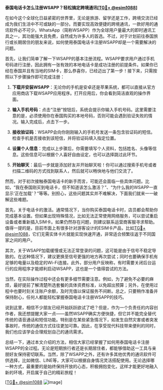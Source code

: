 **泰国电话卡怎么注册WSAPP？轻松搞定跨境通讯[[TG💪+ @esim1088](https://t.me/s/esim1088)]**

在如今这个全球化日益紧密的世界里，无论是旅游、留学还是工作，跨境交流已经成为我们生活中不可或缺的一部分。而要实现高效便捷的跨境通讯，一款好用的通讯软件必不可少。WhatsApp（简称WSAPP）作为全球用户量最大的即时通讯工具之一，其功能强大且免费，自然成为许多人的首选。不过，对于计划前往泰国旅行或长期居住的朋友来说，如何使用泰国电话卡注册WSAPP却是一个需要解决的问题。

首先，让我们简单了解一下WSAPP的基本注册流程。WSAPP要求用户通过手机号码进行注册，因此拥有一张有效的本地电话卡是成功注册的前提条件。如果你已经在泰国并且有当地的SIM卡，那么恭喜你，已经迈出了第一步！接下来，只需按照以下步骤操作即可完成注册：

1. **下载并安装WSAPP**：无论你的手机是安卓还是苹果系统，都可以直接从官方应用商店下载WSAPP应用程序。打开应用后，你会看到简洁直观的操作界面。

2. **输入手机号码**：点击“注册”按钮后，系统会提示你输入手机号码。这里需要注意的是，必须使用你在泰国购买的本地号码，否则可能会遇到验证失败的情况。输入完成后，点击下一步。

3. **接收验证码**：WSAPP会向你刚刚输入的手机号发送一条包含验证码的短信。检查手机是否接收到该短信，并将验证码填入指定位置。

4. **设置个人信息**：完成以上步骤后，你需要填写个人资料，包括姓名、头像等信息。这些信息可以根据个人喜好自由设定，也可以选择跳过此环节。

5. **开始聊天**：最后一步就是添加好友并开始聊天啦！你可以通过搜索手机号或者扫描二维码的方式找到联系人，然后就可以畅快地与他们交流了。

然而，对于初次接触泰国电话卡的新手而言，可能还会面临一些具体问题。比如，“我在泰国刚买到电话卡，但不知道该怎么激活？”、“为什么我的WSAPP一直显示‘正在加载’？”等等。别担心，这些问题其实并不难解决，下面我们就来一一破解这些难题。

首先，关于电话卡的激活。通常情况下，当你购买泰国电话卡时，店员都会帮助你完成基本设置。但如果出现特殊情况，比如无法正常使用网络服务，可以尝试重启设备或者重新插入SIM卡。如果仍然存在问题，则建议联系运营商客服寻求帮助。值得一提的是，目前市面上有很多针对游客设计的ESIM卡产品，比如[TG💪+ @esim1088](https://t.me/s/esim1088)，它们无需实体卡片就能实现快速开通，非常适合频繁往返于不同国家之间的用户。

其次，关于WSAPP加载缓慢或无法正常登录的问题，这可能是由于信号不稳定导致的。在这种情况下，建议更换至信号更强的地方再次尝试；同时也要确保手机有足够的电量以及稳定的Wi-Fi连接。此外，部分用户反映称，有时需要关闭后台运行的应用程序才能顺利启动WSAPP，这也是一个值得尝试的方法。

当然，在实际操作过程中还会有更多细节需要注意。例如，为了避免不必要的麻烦，最好提前了解清楚所选套餐的具体资费标准，以免超出预算；另外，在使用过程中也要时刻关注账户余额，及时充值以保证服务不间断。总之，只要稍作准备并保持耐心，任何人都能轻松掌握泰国电话卡注册WSAPP的技巧。

说到这里，相信不少朋友已经开始跃跃欲试了吧？但是，作为一个负责任的内容创作者，我还想提醒大家一点——虽然WSAPP确实方便快捷，但它并不能完全替代传统的语音通话和短信功能。特别是在某些紧急情况下，如发生自然灾害或者突发事故时，传统的通信方式往往更加可靠。因此，在享受现代科技带来便利的同时，我们也应该学会合理规划自己的通讯需求。

总结一下，通过本文介绍的方法，相信大家已经掌握了如何用泰国电话卡注册WSAPP的全过程。无论是短期旅行者还是长期居住者，都能够借助这一工具与亲朋好友保持密切联系。当然，除了WSAPP之外，还有许多其他优秀的通讯软件可供选择，比如微信、LINE等，大家可以根据自身情况灵活搭配使用。无论选择哪一种方式，最重要的是始终保持开放的心态，积极拥抱变化，这样才能更好地融入新的环境，开启属于自己的精彩旅程！

[[TG💪+ @esim1088](https://t.me/s/esim1088) ![Image](https://i.postimg.cc/4NQfJmqS/Snipaste-2025-05-13-00-14-12.png)]